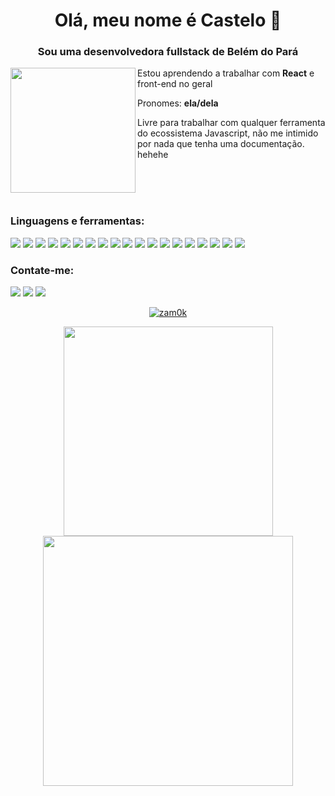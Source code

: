 <h1 align="center">Olá, meu nome é Castelo 🏰</h1>
<h3 align="center">Sou uma desenvolvedora fullstack de Belém do Pará</h3>
<p><img src="https://i.imgur.com/yaYoBia.png" width="200px" align ="left"/>  <span align="right">
 Estou aprendendo a trabalhar com <b>React</b> e front-end no geral

 Pronomes: <b>ela/dela</b>

 Livre para trabalhar com qualquer ferramenta do ecossistema Javascript, não me intimido por nada que tenha uma documentação. hehehe
 </span>
</p>

<br/>
<br/>
<br/>
<h3 align="left">Linguagens e ferramentas:</h3>
<p align="left"><img src="https://img.shields.io/badge/html5-3e4772.svg?style=for-the-badge&logo=html5&logoColor=white"/> <img src="https://img.shields.io/badge/css3-3e4772.svg?style=for-the-badge&logo=css3&logoColor=white"/> <img src="https://img.shields.io/badge/JavaScript-3e4772?style=for-the-badge&logo=javascript&logoColor=white"/> <img src="https://img.shields.io/badge/react-3e4772.svg?style=for-the-badge&logo=react&logoColor=white"/> <img src="https://img.shields.io/badge/redux-3e4772.svg?style=for-the-badge&logo=redux&logoColor=white"/> <img src="https://img.shields.io/badge/Node.js-3e4772?style=for-the-badge&logo=node.js&logoColor=white"/> <img src="https://img.shields.io/badge/TypeScript-3e4772?style=for-the-badge&logo=typescript&logoColor=white"/> <img src="https://img.shields.io/badge/Express.js-3e4772?style=for-the-badge"/> <img src="https://img.shields.io/badge/python-3e4772?style=for-the-badge&logo=python&logoColor=white"/> <img src="https://img.shields.io/badge/PostgreSQL-3e4772?style=for-the-badge&logo=postgresql&logoColor=white"/> <img src="https://img.shields.io/badge/MongoDB-3e4772?style=for-the-badge&logo=mongodb&logoColor=white"/> <img src="https://img.shields.io/badge/docker-3e4772.svg?style=for-the-badge&logo=docker&logoColor=white"/> <img src="https://img.shields.io/badge/Insomnia-3e4772?style=for-the-badge&logo=insomnia&logoColor=white"/> <img src="https://img.shields.io/badge/Postman-3e4772?style=for-the-badge&logo=postman&logoColor=white"/> <img src="https://img.shields.io/badge/-jest-3e4772?style=for-the-badge&logo=jest&logoColor=white"/> <img src="https://img.shields.io/badge/-Swagger-3e4772?style=for-the-badge&logo=swagger&logoColor=white"/> <img src="https://img.shields.io/badge/ESLint-3e4772?style=for-the-badge&logo=eslint&logoColor=white"/> <img src="https://img.shields.io/badge/prettier-3e4772?style=for-the-badge&logo=prettier&logoColor=white"/> <img src="https://img.shields.io/badge/Visual%20Studio%20Code-3e4772.svg?style=for-the-badge&logo=visual-studio-code&logoColor=white"/></p>

<h3 align="left">Contate-me:</h3>
<p align="left"> <a href="https://twitter.com/zamok97" target="blank"><img src="https://img.shields.io/badge/Zamok97-3e4772.svg?style=for-the-badge&logo=Twitter&logoColor=white" /></a> <a href="mailto:kellyplcastelo@gmail.com" target="blank"><img src="https://img.shields.io/badge/Gmail-3e4772?style=for-the-badge&logo=gmail&logoColor=white"/></a> <a href="" target="blank"><img src="https://img.shields.io/badge/Zamok%231481-3e4772.svg?style=for-the-badge&logo=discord&logoColor=white"/></p>
 
 <p align="center"><img src="https://github-profile-trophy.vercel.app/?username=zam0k" alt="zam0k" /></a> </p>


<p align="center">
   <img align="center" width="335px" src="https://github-readme-stats.vercel.app/api/top-langs?username=zam0k&show_icons=true&theme=dark&locale=en&layout=compact"/>
   <img align="center" width="400px" src="https://github-readme-stats.vercel.app/api?username=zam0k&show_icons=true&theme=dark&locale=en" />
 

</p>

